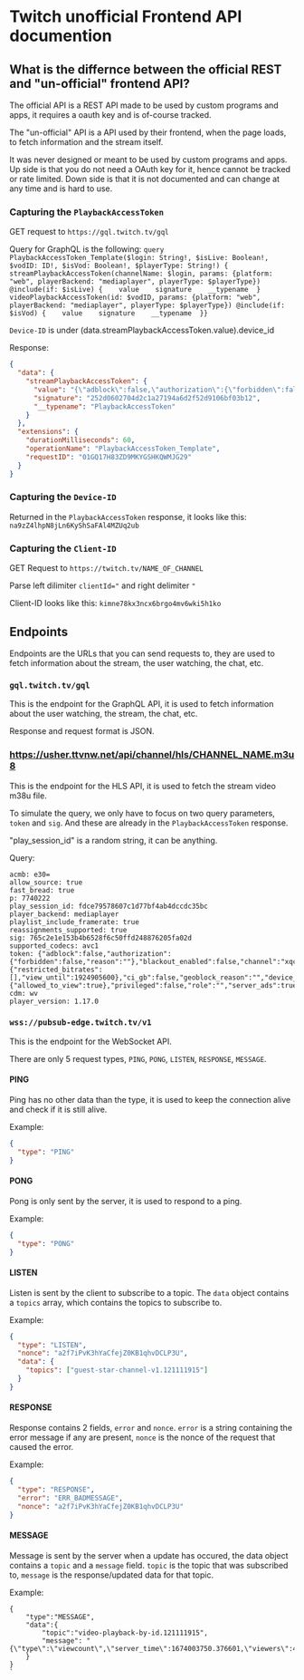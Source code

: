 # Twitch unofficial Frontend API documention

## What is the differnce between the official REST and "un-official" frontend API?

The official API is a REST API made to be used by custom programs and apps, it requires a oauth key and is of-course tracked.

The "un-official" API is a API used by their frontend, when the page loads, to fetch information and the stream itself.

It was never designed or meant to be used by custom programs and apps. Up side is that you do not need a OAuth key for it, hence cannot be tracked or rate limited. Down side is that it is not documented and can change at any time and is hard to use.

### Capturing the `PlaybackAccessToken`

GET request to `https://gql.twitch.tv/gql`

Query for GraphQL is the following:
`query PlaybackAccessToken_Template($login: String!, $isLive: Boolean!, $vodID: ID!, $isVod: Boolean!, $playerType: String!) {  streamPlaybackAccessToken(channelName: $login, params: {platform: "web", playerBackend: "mediaplayer", playerType: $playerType}) @include(if: $isLive) {    value    signature    __typename  }  videoPlaybackAccessToken(id: $vodID, params: {platform: "web", playerBackend: "mediaplayer", playerType: $playerType}) @include(if: $isVod) {    value    signature    __typename  }}`

`Device-ID` is under (data.streamPlaybackAccessToken.value).device_id

Response:

```json
{
  "data": {
    "streamPlaybackAccessToken": {
      "value": "{\"adblock\":false,\"authorization\":{\"forbidden\":false,\"reason\":\"\"},\"blackout_enabled\":false,\"channel\":\"hjune\",\"channel_id\":121111915,\"chansub\":{\"restricted_bitrates\":[],\"view_until\":1924905600},\"ci_gb\":false,\"geoblock_reason\":\"\",\"device_id\":\"na9zZ4lhpN8jLn6KyShSaFAl4MZUq2ub\",\"expires\":1674006163,\"extended_history_allowed\":false,\"game\":\"\",\"hide_ads\":false,\"https_required\":true,\"mature\":false,\"partner\":false,\"platform\":\"web\",\"player_type\":\"site\",\"private\":{\"allowed_to_view\":true},\"privileged\":false,\"role\":\"\",\"server_ads\":true,\"show_ads\":true,\"subscriber\":false,\"turbo\":false,\"user_id\":null,\"user_ip\":\"82.253.80.125\",\"version\":2}",
      "signature": "252d0602704d2c1a27194a6d2f52d9106bf03b12",
      "__typename": "PlaybackAccessToken"
    }
  },
  "extensions": {
    "durationMilliseconds": 60,
    "operationName": "PlaybackAccessToken_Template",
    "requestID": "01GQ17H83ZD9MKYGSHKQWMJG29"
  }
}
```

### Capturing the `Device-ID`

Returned in the `PlaybackAccessToken` response, it looks like this: `na9zZ4lhpN8jLn6KyShSaFAl4MZUq2ub`

### Capturing the `Client-ID`

GET Request to `https://twitch.tv/NAME_OF_CHANNEL`

Parse left dilimiter `clientId="` and right delimiter `"`

Client-ID looks like this: `kimne78kx3ncx6brgo4mv6wki5h1ko`

## Endpoints

Endpoints are the URLs that you can send requests to, they are used to fetch information about the stream, the user watching, the chat, etc.

### `gql.twitch.tv/gql`

This is the endpoint for the GraphQL API, it is used to fetch information about the user watching, the stream, the chat, etc.

Response and request format is JSON.

### https://usher.ttvnw.net/api/channel/hls/CHANNEL_NAME.m3u8

This is the endpoint for the HLS API, it is used to fetch the stream video m38u file.

To simulate the query, we only have to focus on two query parameters, `token` and `sig`. And these are already in the `PlaybackAccessToken` response.

"play_session_id" is a random string, it can be anything.

Query:

```
acmb: e30=
allow_source: true
fast_bread: true
p: 7740222
play_session_id: fdce79578607c1d77bf4ab4dccdc35bc
player_backend: mediaplayer
playlist_include_framerate: true
reassignments_supported: true
sig: 765c2e1e153b4b6528f6c50ffd248876205fa02d
supported_codecs: avc1
token: {"adblock":false,"authorization":{"forbidden":false,"reason":""},"blackout_enabled":false,"channel":"xqc","channel_id":71092938,"chansub":{"restricted_bitrates":[],"view_until":1924905600},"ci_gb":false,"geoblock_reason":"","device_id":"WQHrRAnBXWp5DBBiF4fg1p2qm2Gw8ENp","expires":1674221688,"extended_history_allowed":false,"game":"","hide_ads":false,"https_required":true,"mature":false,"partner":false,"platform":"web","player_type":"site","private":{"allowed_to_view":true},"privileged":false,"role":"","server_ads":true,"show_ads":true,"subscriber":false,"turbo":false,"user_id":null,"user_ip":"82.103.181.178","version":2}
cdm: wv
player_version: 1.17.0
```

### `wss://pubsub-edge.twitch.tv/v1`

This is the endpoint for the WebSocket API.

There are only 5 request types, `PING`, `PONG`, `LISTEN`, `RESPONSE`, `MESSAGE`.

#### PING

Ping has no other data than the type, it is used to keep the connection alive and check if it is still alive.

Example:

```json
{
  "type": "PING"
}
```

#### PONG

Pong is only sent by the server, it is used to respond to a ping.

Example:

```json
{
  "type": "PONG"
}
```

#### LISTEN

Listen is sent by the client to subscribe to a topic. The `data` object contains a `topics` array, which contains the topics to subscribe to.

Example:

```json
{
  "type": "LISTEN",
  "nonce": "a2f7iPvK3hYaCfejZ0KB1qhvDCLP3U",
  "data": {
    "topics": ["guest-star-channel-v1.121111915"]
  }
}
```

#### RESPONSE

Response contains 2 fields, `error` and `nonce`. `error` is a string containing the error message if any are present, `nonce` is the nonce of the request that caused the error.

Example:

```json
{
  "type": "RESPONSE",
  "error": "ERR_BADMESSAGE",
  "nonce": "a2f7iPvK3hYaCfejZ0KB1qhvDCLP3U"
}
```

#### MESSAGE

Message is sent by the server when a update has occured, the data object contains a `topic` and a `message` field. `topic` is the topic that was subscribed to, `message` is the response/updated data for that topic.

Example:

```
{
    "type":"MESSAGE",
    "data":{
        "topic":"video-playback-by-id.121111915",
        "message": "{\"type\":\"viewcount\",\"server_time\":1674003750.376601,\"viewers\":40215}"
    }
}
`
```

